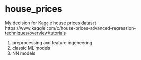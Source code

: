 # house_prices

My decision for Kaggle house prices dataset  
https://www.kaggle.com/c/house-prices-advanced-regression-techniques/overview/tutorials

1. preprocessing and feature ingeneering
2. classic ML models
3. NN models
